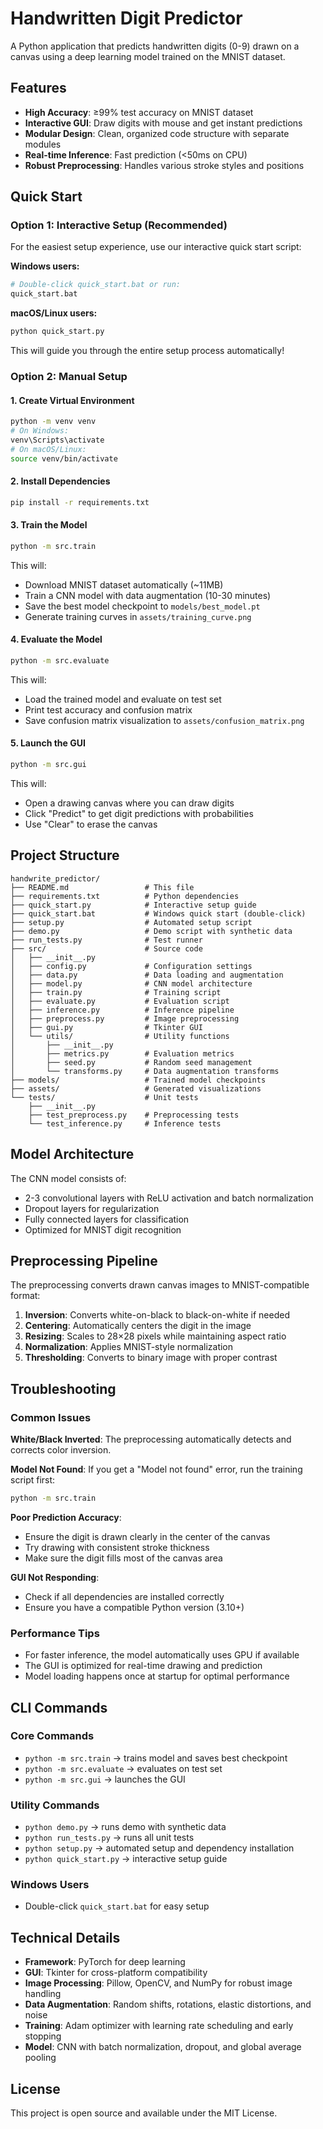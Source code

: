 # Handwritten Digit Predictor

A Python application that predicts handwritten digits (0-9) drawn on a canvas using a deep learning model trained on the MNIST dataset.

## Features

- **High Accuracy**: ≥99% test accuracy on MNIST dataset
- **Interactive GUI**: Draw digits with mouse and get instant predictions
- **Modular Design**: Clean, organized code structure with separate modules
- **Real-time Inference**: Fast prediction (<50ms on CPU)
- **Robust Preprocessing**: Handles various stroke styles and positions

## Quick Start

### Option 1: Interactive Setup (Recommended)
For the easiest setup experience, use our interactive quick start script:

**Windows users:**
```bash
# Double-click quick_start.bat or run:
quick_start.bat
```

**macOS/Linux users:**
```bash
python quick_start.py
```

This will guide you through the entire setup process automatically!

### Option 2: Manual Setup

#### 1. Create Virtual Environment
```bash
python -m venv venv
# On Windows:
venv\Scripts\activate
# On macOS/Linux:
source venv/bin/activate
```

#### 2. Install Dependencies
```bash
pip install -r requirements.txt
```

#### 3. Train the Model
```bash
python -m src.train
```
This will:
- Download MNIST dataset automatically (~11MB)
- Train a CNN model with data augmentation (10-30 minutes)
- Save the best model checkpoint to `models/best_model.pt`
- Generate training curves in `assets/training_curve.png`

#### 4. Evaluate the Model
```bash
python -m src.evaluate
```
This will:
- Load the trained model and evaluate on test set
- Print test accuracy and confusion matrix
- Save confusion matrix visualization to `assets/confusion_matrix.png`

#### 5. Launch the GUI
```bash
python -m src.gui
```
This will:
- Open a drawing canvas where you can draw digits
- Click "Predict" to get digit predictions with probabilities
- Use "Clear" to erase the canvas

## Project Structure

```
handwrite_predictor/
├── README.md                 # This file
├── requirements.txt          # Python dependencies
├── quick_start.py            # Interactive setup guide
├── quick_start.bat           # Windows quick start (double-click)
├── setup.py                  # Automated setup script
├── demo.py                   # Demo script with synthetic data
├── run_tests.py              # Test runner
├── src/                      # Source code
│   ├── __init__.py
│   ├── config.py             # Configuration settings
│   ├── data.py               # Data loading and augmentation
│   ├── model.py              # CNN model architecture
│   ├── train.py              # Training script
│   ├── evaluate.py           # Evaluation script
│   ├── inference.py          # Inference pipeline
│   ├── preprocess.py         # Image preprocessing
│   ├── gui.py                # Tkinter GUI
│   └── utils/                # Utility functions
│       ├── __init__.py
│       ├── metrics.py        # Evaluation metrics
│       ├── seed.py           # Random seed management
│       └── transforms.py     # Data augmentation transforms
├── models/                   # Trained model checkpoints
├── assets/                   # Generated visualizations
└── tests/                    # Unit tests
    ├── __init__.py
    ├── test_preprocess.py    # Preprocessing tests
    └── test_inference.py     # Inference tests
```

## Model Architecture

The CNN model consists of:
- 2-3 convolutional layers with ReLU activation and batch normalization
- Dropout layers for regularization
- Fully connected layers for classification
- Optimized for MNIST digit recognition

## Preprocessing Pipeline

The preprocessing converts drawn canvas images to MNIST-compatible format:
1. **Inversion**: Converts white-on-black to black-on-white if needed
2. **Centering**: Automatically centers the digit in the image
3. **Resizing**: Scales to 28×28 pixels while maintaining aspect ratio
4. **Normalization**: Applies MNIST-style normalization
5. **Thresholding**: Converts to binary image with proper contrast

## Troubleshooting

### Common Issues

**White/Black Inverted**: The preprocessing automatically detects and corrects color inversion.

**Model Not Found**: If you get a "Model not found" error, run the training script first:
```bash
python -m src.train
```

**Poor Prediction Accuracy**: 
- Ensure the digit is drawn clearly in the center of the canvas
- Try drawing with consistent stroke thickness
- Make sure the digit fills most of the canvas area

**GUI Not Responding**: 
- Check if all dependencies are installed correctly
- Ensure you have a compatible Python version (3.10+)

### Performance Tips

- For faster inference, the model automatically uses GPU if available
- The GUI is optimized for real-time drawing and prediction
- Model loading happens once at startup for optimal performance

## CLI Commands

### Core Commands
* `python -m src.train` → trains model and saves best checkpoint
* `python -m src.evaluate` → evaluates on test set  
* `python -m src.gui` → launches the GUI

### Utility Commands
* `python demo.py` → runs demo with synthetic data
* `python run_tests.py` → runs all unit tests
* `python setup.py` → automated setup and dependency installation
* `python quick_start.py` → interactive setup guide

### Windows Users
* Double-click `quick_start.bat` for easy setup

## Technical Details

- **Framework**: PyTorch for deep learning
- **GUI**: Tkinter for cross-platform compatibility
- **Image Processing**: Pillow, OpenCV, and NumPy for robust image handling
- **Data Augmentation**: Random shifts, rotations, elastic distortions, and noise
- **Training**: Adam optimizer with learning rate scheduling and early stopping
- **Model**: CNN with batch normalization, dropout, and global average pooling

## License

This project is open source and available under the MIT License.
